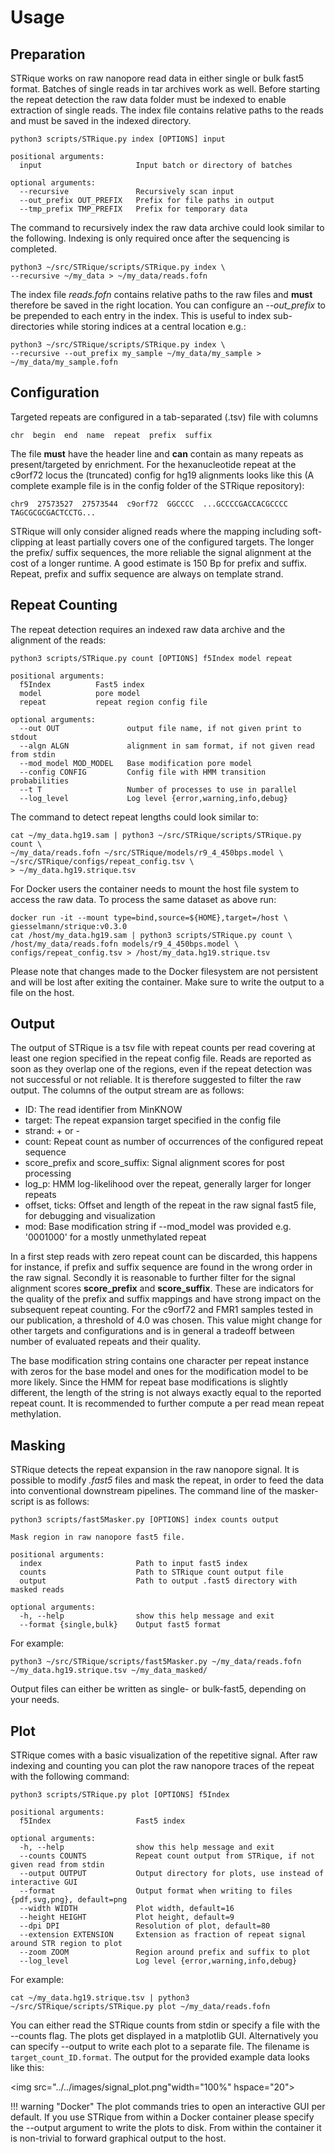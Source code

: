 # Usage

## Preparation

STRique works on raw nanopore read data in either single or bulk fast5 format. Batches of single reads in tar archives work as well. Before starting the repeat detection the raw data folder must be indexed to enable extraction of single reads. The index file contains relative paths to the reads and must be saved in the indexed directory.

```
python3 scripts/STRique.py index [OPTIONS] input

positional arguments:
  input                 	Input batch or directory of batches

optional arguments:
  --recursive           	Recursively scan input
  --out_prefix OUT_PREFIX	Prefix for file paths in output
  --tmp_prefix TMP_PREFIX	Prefix for temporary data
```


The command to recursively index the raw data archive could look similar to the following. Indexing is only required once after the sequencing is completed.

```
python3 ~/src/STRique/scripts/STRique.py index \
--recursive ~/my_data > ~/my_data/reads.fofn
```

The index file *reads.fofn* contains relative paths to the raw files and **must** therefore be saved in the right location. You can configure an *--out_prefix* to be prepended to each entry in the index. This is useful to index sub-directories while storing indices at a central location e.g.:

```
python3 ~/src/STRique/scripts/STRique.py index \
--recursive --out_prefix my_sample ~/my_data/my_sample > ~/my_data/my_sample.fofn
```

## Configuration

Targeted repeats are configured in a tab-separated (.tsv) file with columns

```
chr  begin  end  name  repeat  prefix  suffix
```

The file **must** have the header line and **can** contain as many repeats as present/targeted by enrichment. For the hexanucleotide repeat at the c9orf72 locus the (truncated) config for hg19 alignments looks like this (A complete example file is in the config folder of the STRique repository):

```
chr9  27573527  27573544  c9orf72  GGCCCC  ...GCCCCGACCACGCCCC  TAGCGCGCGACTCCTG...
```

STRique will only consider aligned reads where the mapping including soft-clipping at least partially covers one of the configured targets. The longer the prefix/ suffix sequences, the more reliable the signal alignment at the cost of a longer runtime. A good estimate is 150 Bp for prefix and suffix. Repeat, prefix and suffix sequence are always on template strand.


## Repeat Counting

The repeat detection requires an indexed raw data archive and the alignment of the reads:

```
python3 scripts/STRique.py count [OPTIONS] f5Index model repeat

positional arguments:
  f5Index          Fast5 index
  model            pore model
  repeat           repeat region config file

optional arguments:
  --out OUT               output file name, if not given print to stdout
  --algn ALGN             alignment in sam format, if not given read from stdin
  --mod_model MOD_MODEL   Base modification pore model
  --config CONFIG         Config file with HMM transition probabilities
  --t T                   Number of processes to use in parallel
  --log_level             Log level {error,warning,info,debug}
```

The command to detect repeat lengths could look similar to:

```
cat ~/my_data.hg19.sam | python3 ~/src/STRique/scripts/STRique.py count \
~/my_data/reads.fofn ~/src/STRique/models/r9_4_450bps.model \
~/src/STRique/configs/repeat_config.tsv \
> ~/my_data.hg19.strique.tsv
```

For Docker users the container needs to mount the host file system to access the raw data. To process the same dataset as above run:

```
docker run -it --mount type=bind,source=${HOME},target=/host \
giesselmann/strique:v0.3.0
cat /host/my_data.hg19.sam | python3 scripts/STRique.py count \
/host/my_data/reads.fofn models/r9_4_450bps.model \
configs/repeat_config.tsv > /host/my_data.hg19.strique.tsv
```

Please note that changes made to the Docker filesystem are not persistent and will be lost after exiting the container. Make sure to write the output to a file on the host.

## Output

The output of STRique is a tsv file with repeat counts per read covering at least one region specified in the repeat config file. Reads are reported as soon as they overlap one of the regions, even if the repeat detection was not successful or not reliable. It is therefore suggested to filter the raw output. The columns of the output stream are as follows:


  * ID: The read identifier from MinKNOW
  * target: The repeat expansion target specified in the config file
  * strand: + or -
  * count: Repeat count as number of occurrences of the configured repeat sequence
  * score_prefix and score_suffix: Signal alignment scores for post processing
  * log_p: HMM log-likelihood over the repeat, generally larger for longer repeats
  * offset, ticks: Offset and length of the repeat in the raw signal fast5 file, for debugging and visualization
  * mod: Base modification string if --mod_model was provided e.g. '0001000' for a mostly unmethylated repeat


In a first step reads with zero repeat count can be discarded, this happens for instance, if prefix and suffix sequence are found in the wrong order in the raw signal. Secondly it is reasonable to further filter for the signal alignment scores **score_prefix** and **score_suffix**. These are indicators for the quality of the prefix and suffix mappings and have strong impact on the subsequent repeat counting. For the c9orf72 and FMR1 samples tested in our publication, a threshold of 4.0 was chosen. This value might change for other targets and configurations and is in general a tradeoff between number of evaluated repeats and their quality.

The base modification string contains one character per repeat instance with zeros for the base model and ones for the modification model to be more likely. Since the HMM for repeat base modifications is slightly different, the length of the string is not always exactly equal to the reported repeat count. It is recommended to further compute a per read mean repeat methylation.


## Masking

STRique detects the repeat expansion in the raw nanopore signal. It is possible to modify *.fast5* files and mask the repeat, in order to feed the data into conventional downstream pipelines. The command line of the masker-script is as follows:

```
python3 scripts/fast5Masker.py [OPTIONS] index counts output

Mask region in raw nanopore fast5 file.

positional arguments:
  index                     Path to input fast5 index
  counts                    Path to STRique count output file
  output                    Path to output .fast5 directory with masked reads

optional arguments:
  -h, --help                show this help message and exit
  --format {single,bulk}    Output fast5 format
```

For example:

```
python3 ~/src/STRique/scripts/fast5Masker.py ~/my_data/reads.fofn ~/my_data.hg19.strique.tsv ~/my_data_masked/
```

Output files can either be written as single- or bulk-fast5, depending on your needs.


## Plot

STRique comes with a basic visualization of the repetitive signal. After raw indexing and counting you can plot the raw nanopore traces of the repeat with the following command:

```
python3 scripts/STRique.py plot [OPTIONS] f5Index

positional arguments:
  f5Index                   Fast5 index

optional arguments:
  -h, --help                show this help message and exit
  --counts COUNTS           Repeat count output from STRique, if not given read from stdin
  --output OUTPUT           Output directory for plots, use instead of interactive GUI
  --format                  Output format when writing to files {pdf,svg,png}, default=png
  --width WIDTH             Plot width, default=16
  --height HEIGHT           Plot height, default=9
  --dpi DPI                 Resolution of plot, default=80
  --extension EXTENSION     Extension as fraction of repeat signal around STR region to plot
  --zoom ZOOM               Region around prefix and suffix to plot
  --log_level               Log level {error,warning,info,debug}

```

For example:

```
cat ~/my_data.hg19.strique.tsv | python3 ~/src/STRique/scripts/STRique.py plot ~/my_data/reads.fofn
```

You can either read the STRique counts from stdin or specify a file with the --counts flag. The plots get displayed in a matplotlib GUI. Alternatively you can specify --output to write each plot to a separate file. The filename is ```target_count_ID.format```. The output for the provided example data looks like this:

<img src="../../images/signal_plot.png"width="100%" hspace="20">

!!! warning "Docker"
    The plot commands tries to open an interactive GUI per default. If you use STRique from within a Docker container please
    specify the --output argument to write the plots to disk. From within the container it is non-trivial to forward graphical output
    to the host.
